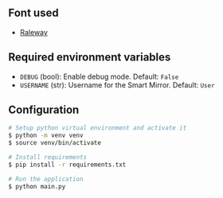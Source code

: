 ## Font used
- [Raleway](https://fonts.google.com/specimen/Raleway)

## Required environment variables

- `DEBUG` (bool): Enable debug mode. Default: `False`
- `USERNAME` (str): Username for the Smart Mirror. Default: `User`

## Configuration

```bash
# Setup python virtual environment and activate it
$ python -m venv venv
$ source venv/bin/activate

# Install requirements
$ pip install -r requirements.txt

# Run the application
$ python main.py
```
